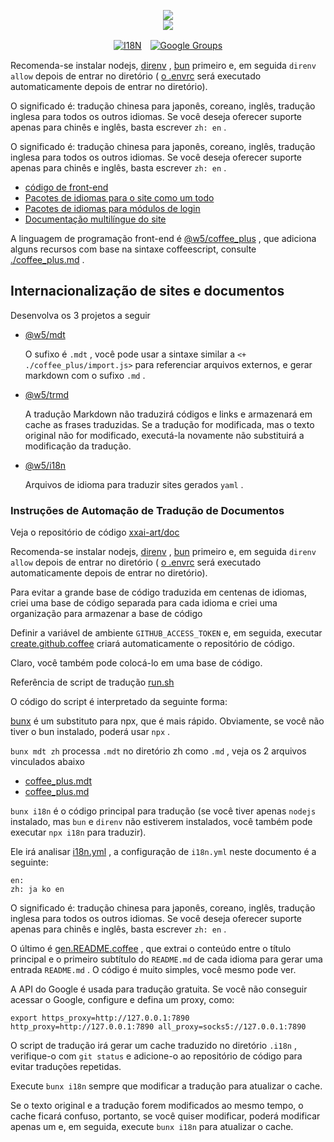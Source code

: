 <p align="center"><a href="https://xxai.art"><img src="https://cdn.jsdelivr.net/gh/xxai-art/doc/logo.svg"/></a><br/><a href="https://xxai.art"><img src="https://cdn.jsdelivr.net/gh/xxai-art/doc/xxai.svg"/></a></p><p align="center"><a href="https://github.com/xxai-art/doc#readme"><img alt="I18N" src="https://cdn.jsdelivr.net/gh/wactax/img/t.svg"/></a>　<a href="https://groups.google.com/u/0/g/xxai-art"><img alt="Google Groups" src="https://cdn.jsdelivr.net/gh/wactax/img/g-groups.svg"/></a></p>

Recomenda-se instalar nodejs, [direnv](https://direnv.net) , [bun](https://github.com/oven-sh/bun) primeiro e, em seguida `direnv allow` depois de entrar no diretório ( [o .envrc](https://github.com/xxai-art/doc/blob/main/.envrc) será executado automaticamente depois de entrar no diretório).

O significado é: tradução chinesa para japonês, coreano, inglês, tradução inglesa para todos os outros idiomas. Se você deseja oferecer suporte apenas para chinês e inglês, basta escrever `zh: en` .

O significado é: tradução chinesa para japonês, coreano, inglês, tradução inglesa para todos os outros idiomas. Se você deseja oferecer suporte apenas para chinês e inglês, basta escrever `zh: en` .

* [código de front-end](https://github.com/xxai-art/web)
* [Pacotes de idiomas para o site como um todo](https://github.com/xxai-art/web/tree/main/i18n)
* [Pacotes de idiomas para módulos de login](https://github.com/wacpkg/user/tree/main/ui.i18n)
* [Documentação multilíngue do site](https://github.com/xxai-doc)

A linguagem de programação front-end é [@w5/coffee_plus](http://npmjs.com/@w5/coffee_plus) , que adiciona alguns recursos com base na sintaxe coffeescript, consulte [./coffee_plus.md](./coffee_plus.md) .

## Internacionalização de sites e documentos

Desenvolva os 3 projetos a seguir

* [@w5/mdt](https://www.npmjs.com/package/@w5/mdt)

  O sufixo é `.mdt` , você pode usar a sintaxe similar a `<+ ./coffee_plus/import.js>` para referenciar arquivos externos, e gerar markdown com o sufixo `.md` .

* [@w5/trmd](https://www.npmjs.com/package/@w5/trmd)

  A tradução Markdown não traduzirá códigos e links e armazenará em cache as frases traduzidas. Se a tradução for modificada, mas o texto original não for modificado, executá-la novamente não substituirá a modificação da tradução.

* [@w5/i18n](https://www.npmjs.com/package/@w5/i18n)

  Arquivos de idioma para traduzir sites gerados `yaml` .

### Instruções de Automação de Tradução de Documentos

Veja o repositório de código [xxai-art/doc](https://github.com/xxai-art/doc)

Recomenda-se instalar nodejs, [direnv](https://direnv.net) , [bun](https://github.com/oven-sh/bun) primeiro e, em seguida `direnv allow` depois de entrar no diretório ( [o .envrc](https://github.com/xxai-art/doc/blob/main/.envrc) será executado automaticamente depois de entrar no diretório).

Para evitar a grande base de código traduzida em centenas de idiomas, criei uma base de código separada para cada idioma e criei uma organização para armazenar a base de código

Definir a variável de ambiente `GITHUB_ACCESS_TOKEN` e, em seguida, executar [create.github.coffee](https://github.com/xxai-art/doc/blob/main/create.github.coffee) criará automaticamente o repositório de código.

Claro, você também pode colocá-lo em uma base de código.

Referência de script de tradução [run.sh](https://github.com/xxai-art/doc/blob/main/run.sh)

O código do script é interpretado da seguinte forma:

[bunx](https://bun.sh/docs/cli/bunx) é um substituto para npx, que é mais rápido. Obviamente, se você não tiver o bun instalado, poderá usar `npx` .

`bunx mdt zh` processa `.mdt` no diretório zh como `.md` , veja os 2 arquivos vinculados abaixo

* [coffee_plus.mdt](https://github.com/xxai-doc/zh/blob/main/coffee_plus.mdt)
* [coffee_plus.md](https://github.com/xxai-doc/zh/blob/main/coffee_plus.md)

`bunx i18n` é o código principal para tradução (se você tiver apenas `nodejs` instalado, mas `bun` e `direnv` não estiverem instalados, você também pode executar `npx i18n` para traduzir).

Ele irá analisar [i18n.yml](https://github.com/xxai-art/doc/blob/main/i18n.yml) , a configuração de `i18n.yml` neste documento é a seguinte:

```
en:
zh: ja ko en
```

O significado é: tradução chinesa para japonês, coreano, inglês, tradução inglesa para todos os outros idiomas. Se você deseja oferecer suporte apenas para chinês e inglês, basta escrever `zh: en` .

O último é [gen.README.coffee](https://github.com/xxai-art/doc/blob/main/gen.README.coffee) , que extrai o conteúdo entre o título principal e o primeiro subtítulo do `README.md` de cada idioma para gerar uma entrada `README.md` . O código é muito simples, você mesmo pode ver.

A API do Google é usada para tradução gratuita. Se você não conseguir acessar o Google, configure e defina um proxy, como:

```
export https_proxy=http://127.0.0.1:7890 http_proxy=http://127.0.0.1:7890 all_proxy=socks5://127.0.0.1:7890
```

O script de tradução irá gerar um cache traduzido no diretório `.i18n` , verifique-o com `git status` e adicione-o ao repositório de código para evitar traduções repetidas.

Execute `bunx i18n` sempre que modificar a tradução para atualizar o cache.

Se o texto original e a tradução forem modificados ao mesmo tempo, o cache ficará confuso, portanto, se você quiser modificar, poderá modificar apenas um e, em seguida, execute `bunx i18n` para atualizar o cache.
